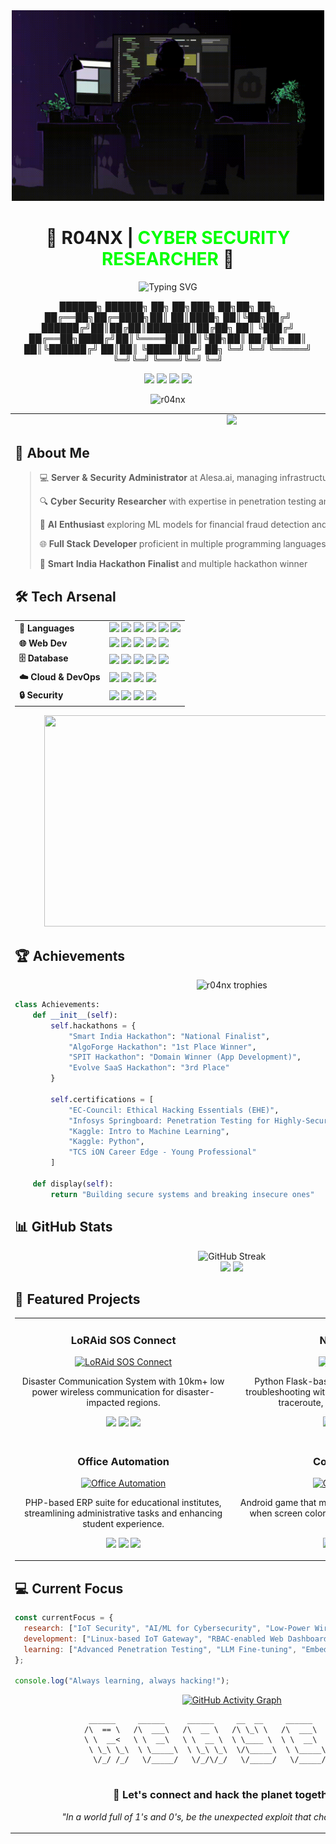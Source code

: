<div align="center">
  <img src="./avatar.gif" width="500" alt="Hacker Avatar">
  <h1>👾 R04NX | <span style="color:#00ff00">CYBER SECURITY RESEARCHER</span> 👾</h1>
</div>

<div align="center">
  <img src="https://readme-typing-svg.herokuapp.com?font=Fira+Code&weight=700&size=24&duration=3000&pause=1000&color=00FF00&background=000000&center=true&vCenter=true&random=false&width=600&height=70&lines=Cyber+Security+Researcher;AI+Enthusiast;Full+Stack+Developer;Server+%26+Security+Administrator;Red+Team+Operator" alt="Typing SVG" />
</div>

<div align="center">

██████╗  ██████╗ ██╗  ██╗███╗   ██╗██╗  ██╗
██╔══██╗██╔═████╗██║  ██║████╗  ██║╚██╗██╔╝
██████╔╝██║██╔██║███████║██╔██╗ ██║ ╚███╔╝
██╔══██╗████╔╝██║╚════██║██║╚██╗██║ ██╔██╗
██║  ██║╚██████╔╝     ██║██║ ╚████║██╔╝ ██╗
╚═╝  ╚═╝ ╚═════╝      ╚═╝╚═╝  ╚═══╝╚═╝  ╚═╝

</div>

<p align="center">
  <a href="https://r04nx.tech"><img src="https://img.shields.io/badge/Website-r04nx.tech-brightgreen?style=for-the-badge&logo=firefox&logoColor=white&labelColor=black"></a>
  <a href="https://www.linkedin.com/in/r04nx"><img src="https://img.shields.io/badge/LinkedIn-r04nx-0A66C2?style=for-the-badge&logo=linkedin&logoColor=white&labelColor=black"></a>
  <a href="https://github.com/r04nx"><img src="https://img.shields.io/badge/GitHub-r04nx-181717?style=for-the-badge&logo=github&logoColor=white&labelColor=black"></a>
  <a href="mailto:r04nx@outlook.com"><img src="https://img.shields.io/badge/Email-r04nx@outlook.com-D14836?style=for-the-badge&logo=gmail&logoColor=white&labelColor=black"></a>
</p>

<div align="center">
  <img src="https://komarev.com/ghpvc/?username=r04nx&label=Profile%20views&color=0e75b6&style=flat" alt="r04nx" />
</div>

<div align="center">

<table><tr><td>

</div>

<div align="center">
  <img src="https://quotes-github-readme.vercel.app/api?type=horizontal&theme=radical&quote=The%20quieter%20you%20become%2C%20the%20more%20you%20are%20able%20to%20hear.%20Hackers%20don't%20just%20break%20things%2C%20they%20create%20possibilities.&author=r04nx" />
</div>

## 👾 About Me

> 💻 **Server & Security Administrator** at Alesa.ai, managing infrastructure for NoULEZ project
>
> 🔍 **Cyber Security Researcher** with expertise in penetration testing and red teaming
>
> 🤖 **AI Enthusiast** exploring ML models for financial fraud detection and LLM applications
>
> 🌐 **Full Stack Developer** proficient in multiple programming languages and frameworks
>
> 🚀 **Smart India Hackathon Finalist** and multiple hackathon winner

## 🛠️ Tech Arsenal

<table>
  <tr>
    <td><b>🔧 Languages</b></td>
    <td>
      <img src="https://img.shields.io/badge/Python-3776AB?style=flat-square&logo=python&logoColor=white" />
      <img src="https://img.shields.io/badge/PHP-777BB4?style=flat-square&logo=php&logoColor=white" />
      <img src="https://img.shields.io/badge/JavaScript-F7DF1E?style=flat-square&logo=javascript&logoColor=black" />
      <img src="https://img.shields.io/badge/Java-ED8B00?style=flat-square&logo=openjdk&logoColor=white" />
      <img src="https://img.shields.io/badge/C++-00599C?style=flat-square&logo=cplusplus&logoColor=white" />
      <img src="https://img.shields.io/badge/Bash-4EAA25?style=flat-square&logo=gnu-bash&logoColor=white" />
    </td>
  </tr>
  <tr>
    <td><b>🌐 Web Dev</b></td>
    <td>
      <img src="https://img.shields.io/badge/React-61DAFB?style=flat-square&logo=react&logoColor=black" />
      <img src="https://img.shields.io/badge/Next.js-000000?style=flat-square&logo=next.js&logoColor=white" />
      <img src="https://img.shields.io/badge/Django-092E20?style=flat-square&logo=django&logoColor=white" />
      <img src="https://img.shields.io/badge/Flask-000000?style=flat-square&logo=flask&logoColor=white" />
      <img src="https://img.shields.io/badge/Node.js-339933?style=flat-square&logo=node.js&logoColor=white" />
    </td>
  </tr>
  <tr>
    <td><b>🗄️ Database</b></td>
    <td>
      <img src="https://img.shields.io/badge/MySQL-4479A1?style=flat-square&logo=mysql&logoColor=white" />
      <img src="https://img.shields.io/badge/PostgreSQL-336791?style=flat-square&logo=postgresql&logoColor=white" />
      <img src="https://img.shields.io/badge/MongoDB-47A248?style=flat-square&logo=mongodb&logoColor=white" />
      <img src="https://img.shields.io/badge/Firebase-FFCA28?style=flat-square&logo=firebase&logoColor=black" />
      <img src="https://img.shields.io/badge/Supabase-3ECF8E?style=flat-square&logo=supabase&logoColor=white" />
    </td>
  </tr>
  <tr>
    <td><b>☁️ Cloud & DevOps</b></td>
    <td>
      <img src="https://img.shields.io/badge/AWS-232F3E?style=flat-square&logo=amazon-aws&logoColor=white" />
      <img src="https://img.shields.io/badge/Docker-2496ED?style=flat-square&logo=docker&logoColor=white" />
      <img src="https://img.shields.io/badge/Linux-FCC624?style=flat-square&logo=linux&logoColor=black" />
      <img src="https://img.shields.io/badge/Git-F05032?style=flat-square&logo=git&logoColor=white" />
    </td>
  </tr>
  <tr>
    <td><b>🔒 Security</b></td>
    <td>
      <img src="https://img.shields.io/badge/Kali_Linux-557C94?style=flat-square&logo=kali-linux&logoColor=white" />
      <img src="https://img.shields.io/badge/Wireshark-1679A7?style=flat-square&logo=wireshark&logoColor=white" />
      <img src="https://img.shields.io/badge/Metasploit-E34F26?style=flat-square&logo=metasploit&logoColor=white" />
      <img src="https://img.shields.io/badge/Burp_Suite-FF6347?style=flat-square&logo=burp-suite&logoColor=white" />
    </td>
  </tr>
</table>

<div align="center">
  <img src="https://media.giphy.com/media/v1.Y2lkPTc5MGI3NjExcmJwbGlhZHNxZnZpMWRnMmkxZnpvdnNiMGNlZG5uZnRwbnB3dTVpYiZlcD12MV9pbnRlcm5hbF9naWZfYnlfaWQmY3Q9Zw/B4dt6rXq6nABilHTYM/giphy.gif" width="600" height="338" />
</div>

## 🏆 Achievements

<div align="center">
  <img src="https://github-profile-trophy.vercel.app/?username=r04nx&theme=matrix&no-frame=true&row=1&column=7" alt="r04nx trophies" />
</div>

```python
class Achievements:
    def __init__(self):
        self.hackathons = {
            "Smart India Hackathon": "National Finalist",
            "AlgoForge Hackathon": "1st Place Winner",
            "SPIT Hackathon": "Domain Winner (App Development)",
            "Evolve SaaS Hackathon": "3rd Place"
        }
      
        self.certifications = [
            "EC-Council: Ethical Hacking Essentials (EHE)",
            "Infosys Springboard: Penetration Testing for Highly-Secured Environments",
            "Kaggle: Intro to Machine Learning",
            "Kaggle: Python",
            "TCS iON Career Edge - Young Professional"
        ]
  
    def display(self):
        return "Building secure systems and breaking insecure ones"
```

## 📊 GitHub Stats

<div align="center">
  <img src="https://github-readme-streak-stats.herokuapp.com/?user=r04nx&theme=chartreuse-dark&hide_border=true" alt="GitHub Streak" />
</div>

<div align="center">
  <img height="180em" src="https://github-readme-stats.vercel.app/api?username=r04nx&show_icons=true&theme=chartreuse-dark&include_all_commits=true&count_private=true&hide_border=true" />
  <img height="180em" src="https://github-readme-stats.vercel.app/api/top-langs/?username=r04nx&layout=compact&langs_count=7&theme=chartreuse-dark&hide_border=true" />
</div>

## 🚀 Featured Projects

<div align="center">
  <table>
    <tr>
      <td width="50%">
        <h3 align="center">LoRAid SOS Connect</h3>
        <p align="center">
          <a href="https://github.com/r04nx/LoRAid-SOS-Connect" target="_blank">
            <img src="https://via.placeholder.com/500x300/0D1117/00FF00?text=LoRAid+SOS+Connect" width="100%" alt="LoRAid SOS Connect"/>
          </a>
          <p align="center">
            Disaster Communication System with 10km+ low power wireless communication for disaster-impacted regions.
          </p>
          <p align="center">
            <img src="https://img.shields.io/badge/NodeMCU-00979D?style=flat-square&logo=arduino&logoColor=white"/>
            <img src="https://img.shields.io/badge/MQTT-3C5280?style=flat-square&logo=eclipse-mosquitto&logoColor=white"/>
            <img src="https://img.shields.io/badge/IoT-0A9EDC?style=flat-square&logo=iot&logoColor=white"/>
          </p>
        </p>
      </td>
      <td width="50%">
        <h3 align="center">Netflask</h3>
        <p align="center">
          <a href="https://github.com/r04nx/Netflask" target="_blank">
            <img src="https://via.placeholder.com/500x300/0D1117/00FF00?text=Netflask" width="100%" alt="Netflask"/>
          </a>
          <p align="center">
            Python Flask-based web app for network troubleshooting with ping test, DNS/IP lookup, traceroute, and port scanning.
          </p>
          <p align="center">
            <img src="https://img.shields.io/badge/Python-3776AB?style=flat-square&logo=python&logoColor=white"/>
            <img src="https://img.shields.io/badge/Flask-000000?style=flat-square&logo=flask&logoColor=white"/>
            <img src="https://img.shields.io/badge/HTML-E34F26?style=flat-square&logo=html5&logoColor=white"/>
          </p>
        </p>
      </td>
    </tr>
    <tr>
      <td width="50%">
        <h3 align="center">Office Automation</h3>
        <p align="center">
          <a href="https://github.com/r04nx/Office-Automation" target="_blank">
            <img src="https://via.placeholder.com/500x300/0D1117/00FF00?text=Office+Automation" width="100%" alt="Office Automation"/>
          </a>
          <p align="center">
            PHP-based ERP suite for educational institutes, streamlining administrative tasks and enhancing student experience.
          </p>
          <p align="center">
            <img src="https://img.shields.io/badge/PHP-777BB4?style=flat-square&logo=php&logoColor=white"/>
            <img src="https://img.shields.io/badge/MySQL-4479A1?style=flat-square&logo=mysql&logoColor=white"/>
            <img src="https://img.shields.io/badge/Bootstrap-7952B3?style=flat-square&logo=bootstrap&logoColor=white"/>
          </p>
        </p>
      </td>
      <td width="50%">
        <h3 align="center">Color Rush</h3>
        <p align="center">
          <a href="https://github.com/r04nx/Color-Rush" target="_blank">
            <img src="https://via.placeholder.com/500x300/0D1117/00FF00?text=Color+Rush" width="100%" alt="Color Rush"/>
          </a>
          <p align="center">
            Android game that measures user response time when screen color changes, with intuitive UI design.
          </p>
          <p align="center">
            <img src="https://img.shields.io/badge/Java-ED8B00?style=flat-square&logo=openjdk&logoColor=white"/>
            <img src="https://img.shields.io/badge/Android-3DDC84?style=flat-square&logo=android&logoColor=white"/>
            <img src="https://img.shields.io/badge/Android_Studio-3DDC84?style=flat-square&logo=android-studio&logoColor=white"/>
          </p>
        </p>
      </td>
    </tr>
  </table>
</div>

## 💻 Current Focus

```javascript
const currentFocus = {
  research: ["IoT Security", "AI/ML for Cybersecurity", "Low-Power Wireless Communication"],
  development: ["Linux-based IoT Gateway", "RBAC-enabled Web Dashboard", "Cloud Infrastructure"],
  learning: ["Advanced Penetration Testing", "LLM Fine-tuning", "Embedded Systems Security"]
};

console.log("Always learning, always hacking!");
```

<div align="center">
  <a href="https://github.com/r04nx">
    <img src="https://github-readme-activity-graph.vercel.app/graph?username=r04nx&theme=chartreuse-dark&hide_border=true&bg_color=0D1117" alt="GitHub Activity Graph" width="100%" />
  </a>
</div>

<div align="center">

```
 ______     ______     ______     __  __     ______     __   __   
/\  == \   /\  ___\   /\  __ \   /\ \_\ \   /\  ___\   /\ "-.\ \  
\ \  __<   \ \  __\   \ \  __ \  \ \____ \  \ \  __\   \ \ \-.  \ 
 \ \_\ \_\  \ \_____\  \ \_\ \_\  \/\_____\  \ \_____\  \ \_\\"\_\
  \/_/ /_/   \/_____/   \/_/\/_/   \/_____/   \/_____/   \/_/ \/_/
                                                              
```

</div>

<div align="center">
  <h3>💬 Let's connect and hack the planet together! 💬</h3>
  <p><i>"In a world full of 1's and 0's, be the unexpected exploit that changes everything."</i></p>
</div>

